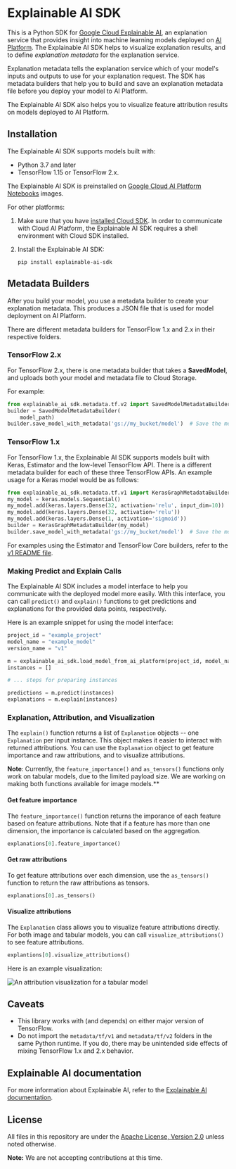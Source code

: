 # Explainable AI SDK

This is a Python SDK for
[Google Cloud Explainable AI](https://cloud.google.com/explainable-ai), an
explanation service that provides insight into machine learning models deployed
on [AI Platform](https://cloud.google.com/ai-platform). The Explainable AI SDK
helps to visualize explanation results, and to define _explanation metadata_ for
the explanation service.

Explanation metadata tells the explanation service which of your model's inputs
and outputs to use for your explanation request. The SDK has metadata builders
that help you to build and save an explanation metadata file before you deploy
your model to AI Platform.

The Explainable AI SDK also helps you to visualize feature attribution results
on models deployed to AI Platform.

## Installation

The Explainable AI SDK supports models built with:

- Python 3.7 and later
- TensorFlow 1.15 or TensorFlow 2.x.

The Explainable AI SDK is preinstalled on
[Google Cloud AI Platform Notebooks](https://cloud.google.com/ai-platform-notebooks)
images.

For other platforms:

1. Make sure that you have
   [installed Cloud SDK](https://cloud.google.com/sdk/docs/quickstarts). In
   order to communicate with Cloud AI Platform, the Explainable AI SDK requires
   a shell environment with Cloud SDK installed.

1. Install the Explainable AI SDK:

    ```shell
    pip install explainable-ai-sdk
    ```

## Metadata Builders

After you build your model, you use a metadata builder to create your
explanation metadata. This produces a JSON file that is used for model
deployment on AI Platform.

There are different metadata builders for TensorFlow 1.x and 2.x in
their respective folders.

### TensorFlow 2.x

For TensorFlow 2.x, there is one metadata builder that takes a
**SavedModel**, and uploads both your model and metadata file to Cloud Storage.

For example:

```python
from explainable_ai_sdk.metadata.tf.v2 import SavedModelMetadataBuilder
builder = SavedModelMetadataBuilder(
    model_path)
builder.save_model_with_metadata('gs://my_bucket/model')  # Save the model and the metadata.
```

### TensorFlow 1.x

For TensorFlow 1.x, the Explainable AI SDK supports models built with Keras,
Estimator and the low-level TensorFlow API. There is a different metadata
builder for each of these three TensorFlow APIs. An example usage for a Keras
model would be as follows:

```python
from explainable_ai_sdk.metadata.tf.v1 import KerasGraphMetadataBuilder
my_model = keras.models.Sequential()
my_model.add(keras.layers.Dense(32, activation='relu', input_dim=10))
my_model.add(keras.layers.Dense(32, activation='relu'))
my_model.add(keras.layers.Dense(1, activation='sigmoid'))
builder = KerasGraphMetadataBuilder(my_model)
builder.save_model_with_metadata('gs://my_bucket/model')  # Save the model and the metadata.
```

For examples using the Estimator and TensorFlow Core builders, refer to the
[v1 README file](./explainable_ai_sdk/metadata/tf/v1/README.md).

### Making Predict and Explain Calls

The Explainable AI SDK includes a model interface to help you communicate with
the deployed model more easily. With this interface, you can call `predict()`
and `explain()` functions to get predictions and explanations for the provided
data points, respectively.

Here is an example snippet for using the model interface:

```python
project_id = "example_project"
model_name = "example_model"
version_name = "v1"

m = explainable_ai_sdk.load_model_from_ai_platform(project_id, model_name, version_name)
instances = []

# ... steps for preparing instances

predictions = m.predict(instances)
explanations = m.explain(instances)
```

### Explanation, Attribution, and Visualization

The `explain()` function returns a list of `Explanation` objects --
one `Explanation` per input instance. This object makes it easier to interact
with returned attributions. You can use the `Explanation` object to get
feature importance and raw attributions, and to visualize attributions.

**Note**: Currently, the `feature_importance()` and `as_tensors()` functions
only work on tabular models, due to the limited payload size. We are working on
making both functions available for image models.**

#### Get feature importance

The `feature_importance()` function returns the imporance of each feature
based on feature attributions. Note that if a feature has more than one
dimension, the importance is calculated based on the aggregation.

```python
explanations[0].feature_importance()
```

#### Get raw attributions

To get feature attributions over each dimension, use the `as_tensors()`
function to return the raw attributions as tensors.

```python
explanations[0].as_tensors()
```

#### Visualize attributions

The `Explanation` class allows you to visualize feature attributions directly.
For both image and tabular models, you can call `visualize_attributions()`
to see feature attributions.

```python
explantions[0].visualize_attributions()
```

Here is an example visualization:

![An attribution visualization for a tabular model](http://services.google.com/fh/files/misc/explainable_ai_sdk_tabular_attributions_visualzation.png)


## Caveats

* This library works with (and depends) on either major version of TensorFlow.
* Do not import the `metadata/tf/v1` and `metadata/tf/v2` folders in the
  same Python runtime. If you do, there may be unintended side effects of mixing
  TensorFlow 1.x and 2.x behavior.

## Explainable AI documentation

For more information about Explainable AI, refer to the
[Explainable AI documentation](https://cloud.google.com/ai-platform/prediction/docs/ai-explanations/overview).

## License

All files in this repository are under the
[Apache License, Version 2.0](https://github.com/GoogleCloudPlatform/explainable_ai_sdk/blob/master/LICENSE)
unless noted otherwise.

**Note:** We are not accepting contributions at this time.

